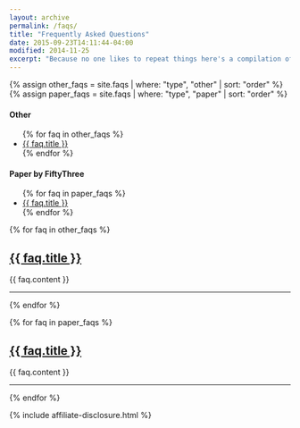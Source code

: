 ```yaml
---
layout: archive
permalink: /faqs/
title: "Frequently Asked Questions"
date: 2015-09-23T14:11:44-04:00
modified: 2014-11-25
excerpt: "Because no one likes to repeat things here's a compilation of answers to questions I'm often asked."
---
```


{% assign other_faqs = site.faqs | where: "type", "other" | sort: "order" %}
{% assign paper_faqs = site.faqs | where: "type", "paper" | sort: "order" %}

<nav class="js-toc toc">
<h4 class="toc__title"><span>Other</span></h4>
  <ul class="toc__menu">
{% for faq in other_faqs %}
<li><a href="{{ faq.url }}">{{ faq.title }}</a></li>
{% endfor %}
  </ul>
<h4 class="toc__title">Paper by FiftyThree</h4>
  <ul class="toc__menu">
{% for faq in paper_faqs %}
<li><a href="{{ faq.url }}">{{ faq.title }}</a></li>
{% endfor %}
  </ul>
</nav>

{% for faq in other_faqs %}
<h2><a href="{{ faq.url }}">{{ faq.title }}</a></h2>
{{ faq.content }}
<hr />
{% endfor %}

{% for faq in paper_faqs %}
<h2><a href="{{ faq.url }}">{{ faq.title }}</a></h2>
{{ faq.content }}
<hr />
{% endfor %}

{% include affiliate-disclosure.html %}
